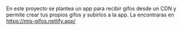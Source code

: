 En este proyecto se plantea un app para recibir gifos desde un CDN y permite crear tus propios gifos y subirlos a la app. La encontraras en https://mis-gifos.netlify.app/
 
